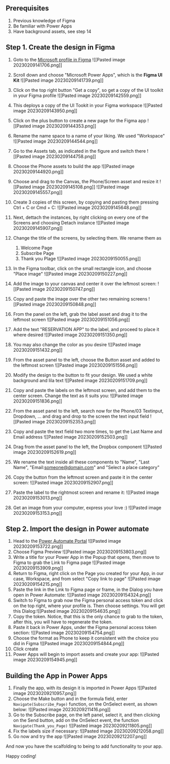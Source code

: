 
## Prerequisites 

1. Previous knowledge of Figma
2. Be familiar with Power Apps
3. Have background assets, see step 14



## Step 1. Create the design in Figma

1. Goto to the [Microsoft profile in Figma](https://www.figma.com/@microsoft)
![[Pasted image 20230209141706.png]]
2. Scroll down and choose "Microsoft Power Apps", which is the **Figma UI Kit**
![[Pasted image 20230209141739.png]]
3. Click on the top right button "Get a copy", so get a copy of the UI toolkit in your Figma profile
![[Pasted image 20230209142559.png]]
4. This deploys a copy of the UI Tookit in your Figma workspace
![[Pasted image 20230209143950.png]]

5. Click on the plus button to create a new page for the Figma app
![[Pasted image 20230209144353.png]]
6. Rename the name space to a name of your liking. We used "Workspace"
![[Pasted image 20230209144544.png]]
7. Go to the Assets tab, as indicated in the figure and switch there 
![[Pasted image 20230209144758.png]]
8. Choose the Phone assets to build the app
![[Pasted image 20230209144920.png]]
9. Choose and drag to the Canvas, the Phone/Screen asset and resize it
![[Pasted image 20230209145108.png]]
![[Pasted image 20230209145557.png]]
10. Create 3 copies of this screen, by copying and pasting them pressing Ctrl + C or Cmd + C:
![[Pasted image 20230209145648.png]]
11. Next, dettach the instances, by right clicking on every one of the Screens and choosing Detach instance
![[Pasted image 20230209145907.png]]

12. Change the title of the screens, by selecting them. We rename them as 
	1. Welcome Page
	2. Subscribe Page
	3. Thank you Plage
![[Pasted image 20230209150055.png]]
13. In the Figma toolbar, click on the small rectangle icon, and choose "Place image"
![[Pasted image 20230209150227.png]]
14. Add the image to your canvas and center it over the leftmost screen:
![[Pasted image 20230209150747.png]]
15. Copy and paste the image over the other two remaining screens
![[Pasted image 20230209150848.png]]
16. From the panel on the left, grab the label asset and drag it to the leftmost screen
![[Pasted image 20230209151056.png]]
17. Add the text "RESERVATION APP" to the label, and proceed to place it where desired
![[Pasted image 20230209151350.png]]
18. You may also change the color as you desire
![[Pasted image 20230209151432.png]]
19. From the asset panel to the left, choose the Button asset and added to the leftmost screen
![[Pasted image 20230209151556.png]]
20. Modify the design to the button to fit your design. We used a white background and lila text
![[Pasted image 20230209151709.png]]
21. Copy and paste the labels on the leftmost screen, and add them to the center screen. Change the text as it suits you:
![[Pasted image 20230209151836.png]]
22. From the asset panel to the left, search now for the Phone/03 Textinput, Dropdown, ... and drag and drop to the screen the text input field
![[Pasted image 20230209152353.png]]
23. Copy and paste the text field two more times, to get the Last Name and Email address
![[Pasted image 20230209152503.png]]
24. Drag from the asset panel to the left, the Dropbox component
![[Pasted image 20230209152619.png]]
25. We rename the text inside all these components to "Name", "Last Name", "Email:someone@domain.com" and "Select a place category"
26. Copy the button from the leftmost screen and paste it in the center screen:
![[Pasted image 20230209152907.png]]
27. Paste the label to the rightmost screen and rename it:
![[Pasted image 20230209153013.png]]
28. Get an image from your computer, express your love :)
![[Pasted image 20230209153153.png]]

## Step 2. Import the design in Power automate

1. Head to the [Power Automate Portal](https://make.powerautomate.com)
![[Pasted image 20230209153722.png]]
2. Choose Figma Preview
![[Pasted image 20230209153803.png]]
3. Write a title for your Power App in the Popup that opens, then move to Figma to grab the Link to Figma page
![[Pasted image 20230209153909.png]]
4. Return to Figma, right click on the Page you created for your App, in our case, Workspace, and from select "Copy link to page"
![[Pasted image 20230209154215.png]]
5. Paste the link in the Link to Figma page or frame, in the Dialog you have open in Power Automate:
![[Pasted image 20230209154324.png]]
6. Switch to Figma to grab now the Figma personal access token and click  on the top right, where your profile is. Then choose settings. You will get this Dialog:![[Pasted image 20230209154635.png]]
7. Copy the token. Notice, that this is the only chance to grab to the token, after this, you will have to regenerate the token.
8. Paste it back in Power Apps, under the Figma personal access token section:
![[Pasted image 20230209154754.png]]
9. Choose the format as Phone to keep it consistent with the choice you did in Figma
![[Pasted image 20230209154844.png]]
10. Click create
11. Power Apps  will begin to import assets and create your app:
![[Pasted image 20230209154945.png]]


## Building the App in Power Apps

1. Finally the app, with its design it is imported in Power Apps 
![[Pasted image 20230209210957.png]]
2. Choose the Make button and in the formula field, enter ``` Navigate(Subscribe_Page)``` function, on the OnSelect event, as shown below:
![[Pasted image 20230209211416.png]]
3. Go to the Subscribe page, on the left panel, select it, and then clicking on the Send button, add on the OnSelect event, the function ```Navigate(Thank_you_Page)```
![[Pasted image 20230209211805.png]]
4. Fix the labels size if necessary:
![[Pasted image 20230209212058.png]]
5. Go now and try the app
![[Pasted image 20230209212207.png]]

And now you have the scalfolding to being to add functionality to your app. 

Happy coding!

